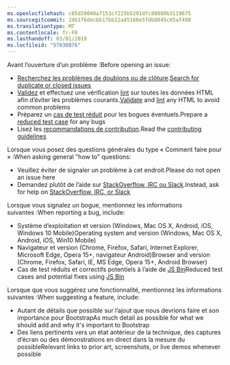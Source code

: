 ```yaml
---
ms.openlocfilehash: c85d20040a7153cf225b5291dfc80880b3119675
ms.sourcegitcommit: 24b1f6decbb17bb22a45166e5fdb0845c65af498
ms.translationtype: MT
ms.contentlocale: fr-FR
ms.lasthandoff: 03/01/2019
ms.locfileid: "57030876"
---
```

<span data-ttu-id="452f1-101">Avant l’ouverture d’un problème :</span><span class="sxs-lookup"><span data-stu-id="452f1-101">Before opening an issue:</span></span>

- <span data-ttu-id="452f1-102">[Recherchez les problèmes de doublons ou de clôture](https://github.com/twbs/bootstrap/issues?utf8=%E2%9C%93&q=is%3Aissue).</span><span class="sxs-lookup"><span data-stu-id="452f1-102">[Search for duplicate or closed issues](https://github.com/twbs/bootstrap/issues?utf8=%E2%9C%93&q=is%3Aissue)</span></span>
- <span data-ttu-id="452f1-103">[Validez](http://validator.w3.org/nu/) et effectuez une vérification [lint](https://github.com/twbs/bootlint#in-the-browser) sur toutes les données HTML afin d’éviter les problèmes courants.</span><span class="sxs-lookup"><span data-stu-id="452f1-103">[Validate](http://validator.w3.org/nu/) and [lint](https://github.com/twbs/bootlint#in-the-browser) any HTML to avoid common problems</span></span>
- <span data-ttu-id="452f1-104">Préparez un [cas de test réduit](https://css-tricks.com/reduced-test-cases/) pour les bogues éventuels.</span><span class="sxs-lookup"><span data-stu-id="452f1-104">Prepare a [reduced test case](https://css-tricks.com/reduced-test-cases/) for any bugs</span></span>
- <span data-ttu-id="452f1-105">Lisez les [recommandations de contribution](https://github.com/twbs/bootstrap/blob/master/CONTRIBUTING.md).</span><span class="sxs-lookup"><span data-stu-id="452f1-105">Read the [contributing guidelines](https://github.com/twbs/bootstrap/blob/master/CONTRIBUTING.md)</span></span>

<span data-ttu-id="452f1-106">Lorsque vous posez des questions générales du type « Comment faire pour » :</span><span class="sxs-lookup"><span data-stu-id="452f1-106">When asking general "how to" questions:</span></span>

- <span data-ttu-id="452f1-107">Veuillez éviter de signaler un problème à cet endroit.</span><span class="sxs-lookup"><span data-stu-id="452f1-107">Please do not open an issue here</span></span>
- <span data-ttu-id="452f1-108">Demandez plutôt de l’aide sur [StackOverflow, IRC ou Slack](https://github.com/twbs/bootstrap/blob/master/README.md#community).</span><span class="sxs-lookup"><span data-stu-id="452f1-108">Instead, ask for help on [StackOverflow, IRC, or Slack](https://github.com/twbs/bootstrap/blob/master/README.md#community)</span></span>

<span data-ttu-id="452f1-109">Lorsque vous signalez un bogue, mentionnez les informations suivantes :</span><span class="sxs-lookup"><span data-stu-id="452f1-109">When reporting a bug, include:</span></span>

- <span data-ttu-id="452f1-110">Système d’exploitation et version (Windows, Mac OS X, Android, iOS, Windows 10 Mobile)</span><span class="sxs-lookup"><span data-stu-id="452f1-110">Operating system and version (Windows, Mac OS X, Android, iOS, Win10 Mobile)</span></span>
- <span data-ttu-id="452f1-111">Navigateur et version (Chrome, Firefox, Safari, Internet Explorer, Microsoft Edge, Opera 15+, navigateur Android)</span><span class="sxs-lookup"><span data-stu-id="452f1-111">Browser and version (Chrome, Firefox, Safari, IE, MS Edge, Opera 15+, Android Browser)</span></span>
- <span data-ttu-id="452f1-112">Cas de test réduits et correctifs potentiels à l’aide de [JS Bin](https://jsbin.com)</span><span class="sxs-lookup"><span data-stu-id="452f1-112">Reduced test cases and potential fixes using [JS Bin](https://jsbin.com)</span></span>

<span data-ttu-id="452f1-113">Lorsque que vous suggérez une fonctionnalité, mentionnez les informations suivantes :</span><span class="sxs-lookup"><span data-stu-id="452f1-113">When suggesting a feature, include:</span></span>

- <span data-ttu-id="452f1-114">Autant de détails que possible sur l’ajout que nous devrions faire et son importance pour Bootstrap</span><span class="sxs-lookup"><span data-stu-id="452f1-114">As much detail as possible for what we should add and why it's important to Bootstrap</span></span>
- <span data-ttu-id="452f1-115">Des liens pertinents vers un état antérieur de la technique, des captures d’écran ou des démonstrations en direct dans la mesure du possible</span><span class="sxs-lookup"><span data-stu-id="452f1-115">Relevant links to prior art, screenshots, or live demos whenever possible</span></span>
